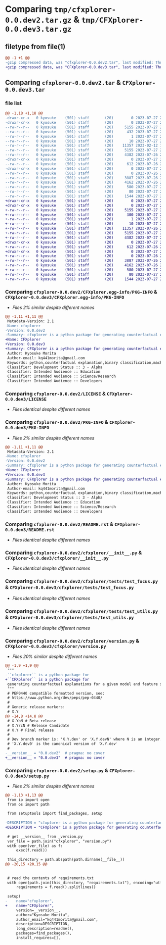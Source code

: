 # Comparing `tmp/cfxplorer-0.0.dev2.tar.gz` & `tmp/CFXplorer-0.0.dev3.tar.gz`

## filetype from file(1)

```diff
@@ -1 +1 @@
-gzip compressed data, was "cfxplorer-0.0.dev2.tar", last modified: Thu Jul 27 21:25:48 2023, max compression
+gzip compressed data, was "CFXplorer-0.0.dev3.tar", last modified: Thu Jul 27 21:48:27 2023, max compression
```

## Comparing `cfxplorer-0.0.dev2.tar` & `CFXplorer-0.0.dev3.tar`

### file list

```diff
@@ -1,18 +1,18 @@
-drwxr-xr-x   0 kyosuke    (501) staff       (20)        0 2023-07-27 21:25:48.984387 cfxplorer-0.0.dev2/
-drwxr-xr-x   0 kyosuke    (501) staff       (20)        0 2023-07-27 21:25:48.981342 cfxplorer-0.0.dev2/CFXplorer.egg-info/
--rw-r--r--   0 kyosuke    (501) staff       (20)     5155 2023-07-27 21:25:48.000000 cfxplorer-0.0.dev2/CFXplorer.egg-info/PKG-INFO
--rw-r--r--   0 kyosuke    (501) staff       (20)      432 2023-07-27 21:25:48.000000 cfxplorer-0.0.dev2/CFXplorer.egg-info/SOURCES.txt
--rw-r--r--   0 kyosuke    (501) staff       (20)        1 2023-07-27 21:25:48.000000 cfxplorer-0.0.dev2/CFXplorer.egg-info/dependency_links.txt
--rw-r--r--   0 kyosuke    (501) staff       (20)       10 2023-07-27 21:25:48.000000 cfxplorer-0.0.dev2/CFXplorer.egg-info/top_level.txt
--rw-r--r--   0 kyosuke    (501) staff       (20)    11357 2023-02-12 17:11:08.000000 cfxplorer-0.0.dev2/LICENSE
--rw-r--r--   0 kyosuke    (501) staff       (20)     5155 2023-07-27 21:25:48.984580 cfxplorer-0.0.dev2/PKG-INFO
--rw-r--r--   0 kyosuke    (501) staff       (20)     4382 2023-07-26 22:56:56.000000 cfxplorer-0.0.dev2/README.rst
-drwxr-xr-x   0 kyosuke    (501) staff       (20)        0 2023-07-27 21:25:48.982274 cfxplorer-0.0.dev2/cfxplorer/
--rw-r--r--   0 kyosuke    (501) staff       (20)      612 2023-07-26 21:27:24.000000 cfxplorer-0.0.dev2/cfxplorer/__init__.py
-drwxr-xr-x   0 kyosuke    (501) staff       (20)        0 2023-07-27 21:25:48.983720 cfxplorer-0.0.dev2/cfxplorer/tests/
--rw-r--r--   0 kyosuke    (501) staff       (20)        0 2023-07-26 21:27:24.000000 cfxplorer-0.0.dev2/cfxplorer/tests/__init__.py
--rw-r--r--   0 kyosuke    (501) staff       (20)     3887 2023-07-26 21:27:24.000000 cfxplorer-0.0.dev2/cfxplorer/tests/test_focus.py
--rw-r--r--   0 kyosuke    (501) staff       (20)     4162 2023-07-26 21:27:24.000000 cfxplorer-0.0.dev2/cfxplorer/tests/test_utils.py
--rw-r--r--   0 kyosuke    (501) staff       (20)      580 2023-07-27 21:25:47.000000 cfxplorer-0.0.dev2/cfxplorer/version.py
--rw-r--r--   0 kyosuke    (501) staff       (20)       80 2023-07-27 21:25:48.985259 cfxplorer-0.0.dev2/setup.cfg
--rw-r--r--   0 kyosuke    (501) staff       (20)     1544 2023-07-27 21:25:23.000000 cfxplorer-0.0.dev2/setup.py
+drwxr-xr-x   0 kyosuke    (501) staff       (20)        0 2023-07-27 21:48:27.733690 CFXplorer-0.0.dev3/
+drwxr-xr-x   0 kyosuke    (501) staff       (20)        0 2023-07-27 21:48:27.730078 CFXplorer-0.0.dev3/CFXplorer.egg-info/
+-rw-r--r--   0 kyosuke    (501) staff       (20)     5155 2023-07-27 21:48:27.000000 CFXplorer-0.0.dev3/CFXplorer.egg-info/PKG-INFO
+-rw-r--r--   0 kyosuke    (501) staff       (20)      300 2023-07-27 21:48:27.000000 CFXplorer-0.0.dev3/CFXplorer.egg-info/SOURCES.txt
+-rw-r--r--   0 kyosuke    (501) staff       (20)        1 2023-07-27 21:48:27.000000 CFXplorer-0.0.dev3/CFXplorer.egg-info/dependency_links.txt
+-rw-r--r--   0 kyosuke    (501) staff       (20)       10 2023-07-27 21:48:27.000000 CFXplorer-0.0.dev3/CFXplorer.egg-info/top_level.txt
+-rw-r--r--   0 kyosuke    (501) staff       (20)    11357 2023-07-26 21:33:17.000000 CFXplorer-0.0.dev3/LICENSE
+-rw-r--r--   0 kyosuke    (501) staff       (20)     5155 2023-07-27 21:48:27.733966 CFXplorer-0.0.dev3/PKG-INFO
+-rw-r--r--   0 kyosuke    (501) staff       (20)     4382 2023-07-27 21:45:55.000000 CFXplorer-0.0.dev3/README.rst
+drwxr-xr-x   0 kyosuke    (501) staff       (20)        0 2023-07-27 21:48:27.731246 CFXplorer-0.0.dev3/cfxplorer/
+-rw-r--r--   0 kyosuke    (501) staff       (20)      612 2023-07-26 21:33:17.000000 CFXplorer-0.0.dev3/cfxplorer/__init__.py
+drwxr-xr-x   0 kyosuke    (501) staff       (20)        0 2023-07-27 21:48:27.732959 CFXplorer-0.0.dev3/cfxplorer/tests/
+-rw-r--r--   0 kyosuke    (501) staff       (20)        0 2023-07-26 21:33:17.000000 CFXplorer-0.0.dev3/cfxplorer/tests/__init__.py
+-rw-r--r--   0 kyosuke    (501) staff       (20)     3887 2023-07-26 21:33:17.000000 CFXplorer-0.0.dev3/cfxplorer/tests/test_focus.py
+-rw-r--r--   0 kyosuke    (501) staff       (20)     4162 2023-07-26 21:33:17.000000 CFXplorer-0.0.dev3/cfxplorer/tests/test_utils.py
+-rw-r--r--   0 kyosuke    (501) staff       (20)      580 2023-07-27 21:48:24.000000 CFXplorer-0.0.dev3/cfxplorer/version.py
+-rw-r--r--   0 kyosuke    (501) staff       (20)       80 2023-07-27 21:48:27.734754 CFXplorer-0.0.dev3/setup.cfg
+-rw-r--r--   0 kyosuke    (501) staff       (20)     1544 2023-07-27 21:45:55.000000 CFXplorer-0.0.dev3/setup.py
```

### Comparing `cfxplorer-0.0.dev2/CFXplorer.egg-info/PKG-INFO` & `CFXplorer-0.0.dev3/CFXplorer.egg-info/PKG-INFO`

 * *Files 2% similar despite different names*

```diff
@@ -1,11 +1,11 @@
 Metadata-Version: 2.1
-Name: cfxplorer
-Version: 0.0.dev2
-Summary: cfxplorer is a python package for generating counterfactual explanations for given model and feature set
+Name: CFXplorer
+Version: 0.0.dev3
+Summary: CFXplorer is a python package for generating counterfactual explanations for given model and feature set
 Author: Kyosuke Morita
 Author-email: kq441morita@gmail.com
 Keywords: python,counterfactual explanation,binary classification,machine learning
 Classifier: Development Status :: 3 - Alpha
 Classifier: Intended Audience :: Education
 Classifier: Intended Audience :: Science/Research
 Classifier: Intended Audience :: Developers
```

### Comparing `cfxplorer-0.0.dev2/LICENSE` & `CFXplorer-0.0.dev3/LICENSE`

 * *Files identical despite different names*

### Comparing `cfxplorer-0.0.dev2/PKG-INFO` & `CFXplorer-0.0.dev3/PKG-INFO`

 * *Files 2% similar despite different names*

```diff
@@ -1,11 +1,11 @@
 Metadata-Version: 2.1
-Name: cfxplorer
-Version: 0.0.dev2
-Summary: cfxplorer is a python package for generating counterfactual explanations for given model and feature set
+Name: CFXplorer
+Version: 0.0.dev3
+Summary: CFXplorer is a python package for generating counterfactual explanations for given model and feature set
 Author: Kyosuke Morita
 Author-email: kq441morita@gmail.com
 Keywords: python,counterfactual explanation,binary classification,machine learning
 Classifier: Development Status :: 3 - Alpha
 Classifier: Intended Audience :: Education
 Classifier: Intended Audience :: Science/Research
 Classifier: Intended Audience :: Developers
```

### Comparing `cfxplorer-0.0.dev2/README.rst` & `CFXplorer-0.0.dev3/README.rst`

 * *Files identical despite different names*

### Comparing `cfxplorer-0.0.dev2/cfxplorer/__init__.py` & `CFXplorer-0.0.dev3/cfxplorer/__init__.py`

 * *Files identical despite different names*

### Comparing `cfxplorer-0.0.dev2/cfxplorer/tests/test_focus.py` & `CFXplorer-0.0.dev3/cfxplorer/tests/test_focus.py`

 * *Files identical despite different names*

### Comparing `cfxplorer-0.0.dev2/cfxplorer/tests/test_utils.py` & `CFXplorer-0.0.dev3/cfxplorer/tests/test_utils.py`

 * *Files identical despite different names*

### Comparing `cfxplorer-0.0.dev2/cfxplorer/version.py` & `CFXplorer-0.0.dev3/cfxplorer/version.py`

 * *Files 20% similar despite different names*

```diff
@@ -1,9 +1,9 @@
 """
-``cfxplorer`` is a python package for
+``CFXplorer`` is a python package for
 generating counterfactual explanations for a given model and feature set.
 """
 # PEP0440 compatible formatted version, see:
 # https://www.python.org/dev/peps/pep-0440/
 #
 # Generic release markers:
 # X.Y
@@ -14,8 +14,8 @@
 # X.YbN # Beta release
 # X.YrcN # Release Candidate
 # X.Y # Final release
 #
 # Dev branch marker is: 'X.Y.dev' or 'X.Y.devN' where N is an integer.
 # 'X.Y.dev0' is the canonical version of 'X.Y.dev'
 #
-__version__ = "0.0.dev2"  # pragma: no cover
+__version__ = "0.0.dev3"  # pragma: no cover
```

### Comparing `cfxplorer-0.0.dev2/setup.py` & `CFXplorer-0.0.dev3/setup.py`

 * *Files 2% similar despite different names*

```diff
@@ -1,13 +1,13 @@
 from io import open
 from os import path
 
 from setuptools import find_packages, setup
 
-DESCRIPTION = "cfxplorer is a python package for generating counterfactual explanations for given model and feature set"
+DESCRIPTION = "CFXplorer is a python package for generating counterfactual explanations for given model and feature set"
 
 # get __version__ from _version.py
 ver_file = path.join("cfxplorer", "version.py")
 with open(ver_file) as f:
     exec(f.read())
 
 this_directory = path.abspath(path.dirname(__file__))
@@ -20,15 +20,15 @@
 
 
 # read the contents of requirements.txt
 with open(path.join(this_directory, "requirements.txt"), encoding="utf-8") as f:
     requirements = f.read().splitlines()
 
 setup(
-    name="cfxplorer",
+    name="CFXplorer",
     version=__version__,
     author="Kyosuke Morita",
     author_email="kq441morita@gmail.com",
     description=DESCRIPTION,
     long_description=readme(),
     packages=find_packages(),
     install_requires=[],
```

